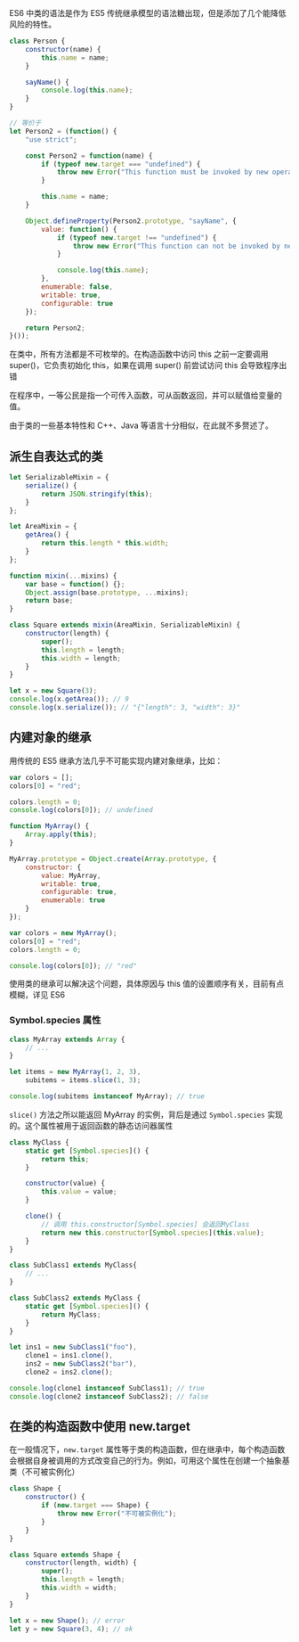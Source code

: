 ES6 中类的语法是作为 ES5 传统继承模型的语法糖出现，但是添加了几个能降低风险的特性。

```js
class Person {
    constructor(name) {
        this.name = name;
    }

    sayName() {
        console.log(this.name);
    }
}

// 等价于
let Person2 = (function() {
    "use strict";

    const Person2 = function(name) {
        if (typeof new.target === "undefined") {
            throw new Error("This function must be invoked by new operator");
        }

        this.name = name;
    }

    Object.defineProperty(Person2.prototype, "sayName", {
        value: function() {
            if (typeof new.target !== "undefined") {
                throw new Error("This function can not be invoked by new operator");
            }

            console.log(this.name);
        },
        enumerable: false,
        writable: true,
        configurable: true
    });

    return Person2;
}());
```

在类中，所有方法都是不可枚举的。在构造函数中访问 this 之前一定要调用 super()，它负责初始化 this，如果在调用 super() 前尝试访问 this 会导致程序出错

在程序中，一等公民是指一个可传入函数，可从函数返回，并可以赋值给变量的值。



由于类的一些基本特性和 C++、Java 等语言十分相似，在此就不多赘述了。



## 派生自表达式的类

```js
let SerializableMixin = {
    serialize() {
        return JSON.stringify(this);
    }
};

let AreaMixin = {
    getArea() {
        return this.length * this.width;
    }
};

function mixin(...mixins) {
    var base = function() {};
    Object.assign(base.prototype, ...mixins);
    return base;
}

class Square extends mixin(AreaMixin, SerializableMixin) {
    constructor(length) {
        super();
        this.length = length;
        this.width = length;
    }
}

let x = new Square(3);
console.log(x.getArea()); // 9
console.log(x.serialize()); // "{"length": 3, "width": 3}"
```





## 内建对象的继承

用传统的 ES5 继承方法几乎不可能实现内建对象继承，比如：

```js
var colors = [];
colors[0] = "red";

colors.length = 0;
console.log(colors[0]); // undefined

function MyArray() {
    Array.apply(this);
}

MyArray.prototype = Object.create(Array.prototype, {
    constructor: {
        value: MyArray,
        writable: true,
        configurable: true,
        enumerable: true
    }
});

var colors = new MyArray();
colors[0] = "red";
colors.length = 0;

console.log(colors[0]); // "red"
```

使用类的继承可以解决这个问题，具体原因与 this 值的设置顺序有关，目前有点模糊，详见 ES6



### Symbol.species 属性

```js
class MyArray extends Array {
    // ...
}

let items = new MyArray(1, 2, 3),
    subitems = items.slice(1, 3);

console.log(subitems instanceof MyArray); // true
```

`slice()` 方法之所以能返回 MyArray 的实例，背后是通过 `Symbol.species` 实现的。这个属性被用于返回函数的静态访问器属性

```js
class MyClass {
    static get [Symbol.species]() {
        return this;
    }

    constructor(value) {
        this.value = value;
    }

    clone() {
        // 调用 this.constructor[Symbol.species] 会返回MyClass
        return new this.constructor[Symbol.species](this.value);
    }
}

class SubClass1 extends MyClass{
    // ...
}

class SubClass2 extends MyClass {
    static get [Symbol.species]() {
        return MyClass;
    }
}

let ins1 = new SubClass1("foo"),
    clone1 = ins1.clone(),
    ins2 = new SubClass2("bar"),
    clone2 = ins2.clone();

console.log(clone1 instanceof SubClass1); // true
console.log(clone2 instanceof SubClass2); // false
```



## 在类的构造函数中使用 new.target

在一般情况下，`new.target` 属性等于类的构造函数，但在继承中，每个构造函数会根据自身被调用的方式改变自己的行为。例如，可用这个属性在创建一个抽象基类（不可被实例化）

```js
class Shape {
    constructor() {
        if (new.target === Shape) {
            throw new Error("不可被实例化");
        }
    }
}

class Square extends Shape {
    constructor(length, width) {
        super();
        this.length = length;
        this.width = width;
    }
}

let x = new Shape(); // error
let y = new Square(3, 4); // ok
```

